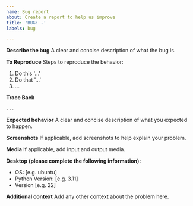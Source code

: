 ```yaml
---
name: Bug report
about: Create a report to help us improve
title: 'BUG: -'
labels: bug

---
```


**Describe the bug**
A clear and concise description of what the bug is.

**To Reproduce**
Steps to reproduce the behavior:
1. Do this '...'
2. Do that '...'
3. ...

**Trace Back**
```bash
...
```

**Expected behavior**
A clear and concise description of what you expected to happen.

**Screenshots**
If applicable, add screenshots to help explain your problem.

**Media**
If applicable, add input and output media.

**Desktop (please complete the following information):**
 - OS: [e.g. ubuntu]
 - Python Version: [e.g. 3.11]
 - Version [e.g. 22]

**Additional context**
Add any other context about the problem here.
